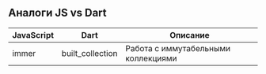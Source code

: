 ## Аналоги JS vs Dart

| JavaScript | Dart             | Описание                            |
| -          | -                | -                                   |
| immer      | built_collection | Работа с иммутабельными коллекциями |